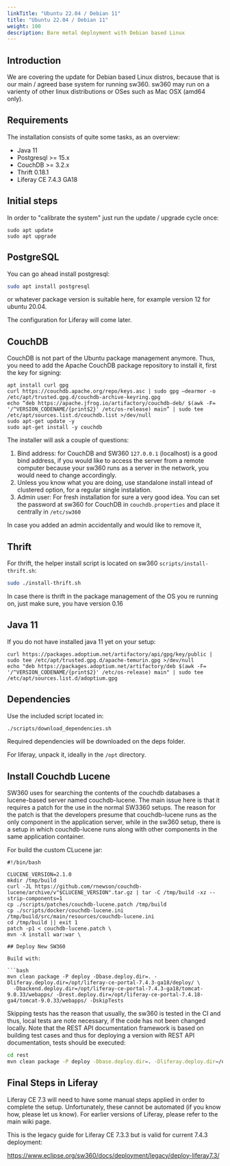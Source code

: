 ```yaml
---
linkTitle: "Ubuntu 22.04 / Debian 11"
title: "Ubuntu 22.04 / Debian 11"
weight: 100
description: Bare metal deployment with Debian based Linux
---
```


## Introduction

We are covering the update for Debian based Linux distros, because that is our main / agreed base system for running sw360. sw360 may run on a varienty of other linux distributions or OSes such as Mac OSX (amd64 only).

## Requirements

The installation consists of quite some tasks, as an overview:

* Java 11
* Postgresql >= 15.x
* CouchDB >= 3.2.x
* Thrift 0.18.1
* Liferay CE 7.4.3 GA18

## Initial steps

In order to "calibrate the system" just run the update / upgrade cycle once:

```shell
sudo apt update
sudo apt upgrade
```

## PostgreSQL

You can go ahead install postgresql:

```bash
sudo apt install postgresql
```

or whatever package version is suitable here, for example version 12 for ubuntu 20.04. 

The configuration for Liferay will come later.

## CouchDB

CouchDB is not part of the Ubuntu package management anymore. Thus, you need to add the Apache CouchDB package repository to install it, first the key for signing:

```shell
apt install curl gpg
curl https://couchdb.apache.org/repo/keys.asc | sudo gpg –dearmor -o /etc/apt/trusted.gpg.d/couchdb-archive-keyring.gpg
echo “deb https://apache.jfrog.io/artifactory/couchdb-deb/ $(awk -F= '/^VERSION_CODENAME/{print$2}' /etc/os-release) main” | sudo tee /etc/apt/sources.list.d/couchdb.list >/dev/null
sudo apt-get update -y
sudo apt-get install -y couchdb
```

The installer will ask a couple of questions:

1. Bind address: for CouchDB and SW360 `127.0.0.1` (localhost) is a good bind address, if you would like to access the server from a remote computer because your sw360 runs as a server in the network, you would need to change accordingly.
2. Unless you know what you are doing, use standalone install intead of clustered option, for a regular single instalation.
3. Admin user: For fresh installation for sure a very good idea. You can set the password at sw360 for CouchDB in `couchdb.properties` and place it centrally in `/etc/sw360`

In case you added an admin accidentally and would like to remove it, 

## Thrift

For thrift, the helper install script is located on sw360 `scripts/install-thrift.sh`:

```bash
sudo ./install-thrift.sh
```

In case there is thrift in the package management of the OS you re running on, just make sure, you have version 0.16

## Java 11

If you do not have installed java 11 yet on your setup:

```shell
curl https://packages.adoptium.net/artifactory/api/gpg/key/public | sudo tee /etc/apt/trusted.gpg.d/apache-temurin.gpg >/dev/null
echo "deb https://packages.adoptium.net/artifactory/deb $(awk -F= '/^VERSION_CODENAME/{print$2}' /etc/os-release) main" | sudo tee /etc/apt/sources.list.d/adoptium.gpg
```

## Dependencies

Use the included script located in:
```bash
./scripts/download_dependencies.sh
```

Required dependencies will be downloaded on the deps folder.

For liferay, unpack it, ideally in the `/opt` directory.

## Install Couchdb Lucene

SW360 uses for searching the contents of the couchdb databases a lucene-based server named couchdb-lucene. The main issue here is that it requires a patch for the use in the normal SW3360 setups. The reason for the patch is that the developers presume that couchdb-lucene runs as the only component in the application server, while in the sw360 setup, there is a setup in which couchdb-lucene runs along with other components in the same application container.

For build the custom CLucene jar:

```shell
#!/bin/bash

CLUCENE_VERSION=2.1.0
mkdir /tmp/build
curl -JL https://github.com/rnewson/couchdb-lucene/archive/v"$CLUCENE_VERSION".tar.gz | tar -C /tmp/build -xz --strip-components=1
cp ./scripts/patches/couchdb-lucene.patch /tmp/build
cp ./scripts/docker/couchdb-lucene.ini /tmp/build/src/main/resources/couchdb-lucene.ini 
cd /tmp/build || exit 1
patch -p1 < couchdb-lucene.patch \
mvn -X install war:war \

## Deploy New SW360

Build with:

```bash
mvn clean package -P deploy -Dbase.deploy.dir=. -Dliferay.deploy.dir=/opt/liferay-ce-portal-7.4.3-ga18/deploy/ \
  -Dbackend.deploy.dir=/opt/liferay-ce-portal-7.4.3-ga18/tomcat-9.0.33/webapps/ -Drest.deploy.dir=/opt/liferay-ce-portal-7.4.18-ga4/tomcat-9.0.33/webapps/ -DskipTests
```

Skipping tests has the reason that usually, the sw360 is tested in the CI and thus, local tests are note necessary, if the code has not been changed locally. Note that the REST API documentation framework is based on building test cases and thus for deploying a version with REST API documentation, tests should be executed:

```bash
cd rest
mvn clean package -P deploy -Dbase.deploy.dir=. -Dliferay.deploy.dir=/opt/liferay-ce-portal-7.4.3-ga18/deploy/ -Dbackend.deploy.dir=/opt/liferay-ce-portal-7.4.3-ga18/tomcat-9.0.33/webapps/ -Drest.deploy.dir=/opt/liferay-ce-portal-7.3.3-ga4/tomcat-9.0.33/webapps/
```

## Final Steps in Liferay

Liferay CE 7.3 will need to have some manual steps applied in order to complete the setup. Unfortunately, these cannot be automated (if you know how, please let us know). For earlier versions of Liferay, please refer to the main wiki page. 

This is the legacy guide for Liferay CE 7.3.3 but is valid for current 7.4.3 deployment:

https://www.eclipse.org/sw360/docs/deployment/legacy/deploy-liferay7.3/

